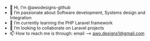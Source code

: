 - 👋 Hi, I’m @awodesigns-github
- 👀 I’m passionate about Software development, Systems design and Integration
- 🌱 I’m currently learning the PHP Laravel framework
- 💞️ I’m looking to collaborate on Laravel projects
- 📫 How to reach me is through: email --> awo.designs1@gmail.com

<!---
awodesigns-github/awodesigns-github is a ✨ special ✨ repository because its `README.md` (this file) appears on your GitHub profile.
You can click the Preview link to take a look at your changes.
--->
